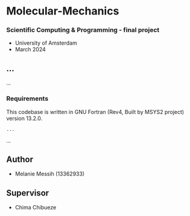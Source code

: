 # Molecular-Mechanics

### Scientific Computing & Programming - final project 
- University of Amsterdam
- March 2024

## ...
...

### Requirements

This codebase is written in GNU Fortran (Rev4, Built by MSYS2 project) version 13.2.0.
```
...
```

...

## Author
- Melanie Messih (13362933)

## Supervisor
- Chima Chibueze
